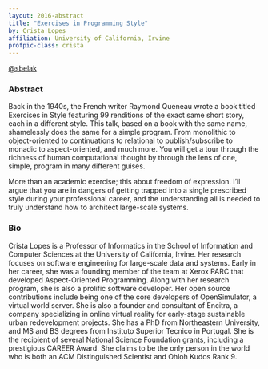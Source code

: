 ```yaml
---
layout: 2016-abstract
title: "Exercises in Programming Style"
by: Crista Lopes
affiliation: University of California, Irvine
profpic-class: crista
---
```


[@sbelak](https://twitter.com/sbelak)

### Abstract

Back in the 1940s, the French writer Raymond Queneau wrote a book titled
Exercises in Style featuring 99 renditions of the exact same short story, each
in a different style. This talk, based on a book with the same name, shamelessly
does the same for a simple program. From monolithic to object-oriented to
continuations to relational to publish/subscribe to monadic to aspect-oriented,
and much more. You will get a tour through the richness of human computational
thought by through the lens of one, simple, program in many different guises.

More than an academic exercise; this about freedom of expression. I’ll argue
that you are in dangers of getting trapped into a single prescribed style during
your professional career, and the understanding all is needed to truly
understand how to architect large-scale systems.

### Bio

Crista Lopes is a Professor of Informatics in the School of Information and
Computer Sciences at the University of California, Irvine. Her research focuses
on software engineering for large-scale data and systems. Early in her career,
she was a founding member of the team at Xerox PARC that developed
Aspect-Oriented Programming. Along with her research program, she is also a
prolific software developer. Her open source contributions include being one of
the core developers of OpenSimulator, a virtual world server. She is also a
founder and consultant of Encitra, a company specializing in online virtual
reality for early-stage sustainable urban redevelopment projects. She has a PhD
from Northeastern University, and MS and BS degrees from Instituto Superior
Tecnico in Portugal. She is the recipient of several National Science Foundation
grants, including a prestigious CAREER Award. She claims to be the only person
in the world who is both an ACM Distinguished Scientist and Ohloh Kudos Rank 9.